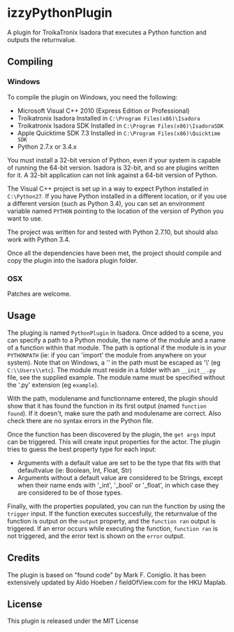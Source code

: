 # izzyPythonPlugin

A plugin for TroikaTronix Isadora that executes a Python function and outputs the returnvalue.

## Compiling

### Windows

To compile the plugin on Windows, you need the following:
* Microsoft Visual C++ 2010 (Express Edition or Professional)
* Troikatronix Isadora
	Installed in ```C:\Program Files(x86)\Isadora```
* Troikatronix Isadora SDK
	Installed in ```C:\Program Files(x86)\IsadoraSDK```
* Apple Quicktime SDK 7.3
	Installed in ```C:\Program Files(x86)\Quicktime SDK```
* Python 2.7.x or 3.4.x

You must install a 32-bit version of Python, even if your system is capable of running the 64-bit version. Isadora is 32-bit, and so are plugins written for it. A 32-bit application can not link against a 64-bit version of Python. 

The Visual C++ project is set up in a way to expect Python installed in ```C:\Python27```. If you have Python installed in a different location, or if you use a different version (such as Python 3.4), you can set an environment variable named ```PYTHON``` pointing to the location of the version of Python you want to use.

The project was written for and tested with Python 2.7.10, but should also work with Python 3.4.

Once all the dependencies have been met, the project should compile and copy the plugin into the Isadora plugin folder.

### OSX

Patches are welcome.

## Usage

The pluging is named ```PythonPlugin``` in Isadora. Once added to a scene, you can specify a path to a Python module, the name of the module and a name of a function within that module. The path is optional if the module is in your ```PYTHONPATH``` (ie: if you can 'import' the module from anywhere on your system). Note that on Windows, a '\' in the path must be escaped as '\\' (eg ```C:\\Users\\etc```). The module must reside in a folder with an ```__init__.py``` file, see the supplied example. The module name must be specified without the '.py' extension (eg ```example```).

With the path, modulename and functionname entered, the plugin should show that it has found the function in its first output (named ```function found```). If it doesn't, make sure the path and modulename are correct. Also check there are no syntax errors in the Python file.

Once the function has been discovered by the plugin, the ```get args``` input can be triggered. This will create input properties for the actor. The plugin tries to guess the best property type for each input:
* Arguments with a default value are set to be the type that fits with that defaultvalue (ie: Boolean, Int, Float, Str)
* Arguments without a default value are considered to be Strings, except when their name ends with '_int', '_bool' or '_float', in which case they are considered to be of those types.

Finally, with the properties populated, you can run the function by using the ```trigger``` input. If the function executes succesfully, the returnvalue of the function is output on the ```output``` property, and the ```function ran``` output is triggered. If an error occurs while executing the function, ```function ran``` is not triggered, and the error text is shown on the ```error``` output.

## Credits

The plugin is based on "found code" by Mark F. Coniglio. It has been extensively updated by Aldo Hoeben / fieldOfView.com for the HKU Maplab.

## License

This plugin is released under the MIT License